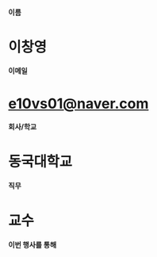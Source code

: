 #### 이름	
#	이창영
	
#### 이메일	
# 	e10vs01@naver.com
	
#### 회사/학교	
# 	동국대학교
	
#### 직무	
#	교수
	
#### 이번 행사를 통해 	
#	
